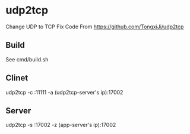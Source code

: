 # udp2tcp
Change UDP to TCP
Fix Code From https://github.com/TongxiJi/udp2tcp

## Build
See cmd/build.sh

## Clinet
udp2tcp -c :11111 -a  (udp2tcp-server's ip):17002

## Server
udp2tcp -s :17002 -z  (app-server's ip):17002
